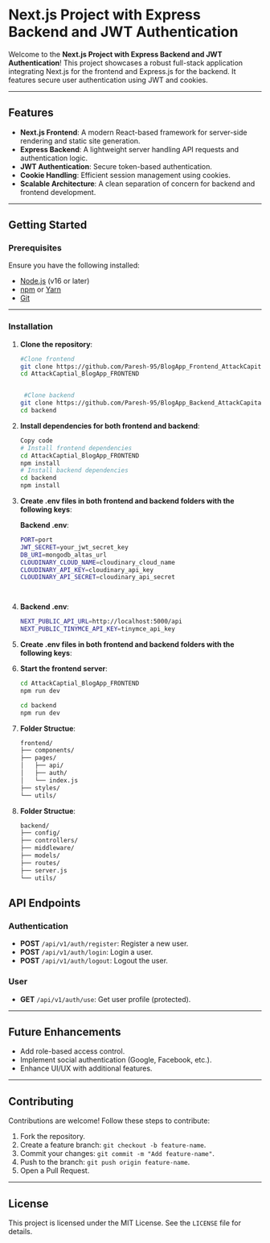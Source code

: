 # Next.js Project with Express Backend and JWT Authentication

Welcome to the **Next.js Project with Express Backend and JWT Authentication**! This project showcases a robust full-stack application integrating Next.js for the frontend and Express.js for the backend. It features secure user authentication using JWT and cookies.

---

## Features

- **Next.js Frontend**: A modern React-based framework for server-side rendering and static site generation.
- **Express Backend**: A lightweight server handling API requests and authentication logic.
- **JWT Authentication**: Secure token-based authentication.
- **Cookie Handling**: Efficient session management using cookies.
- **Scalable Architecture**: A clean separation of concern for backend and frontend development.

---

## Getting Started

### Prerequisites

Ensure you have the following installed:

- [Node.js](https://nodejs.org/) (v16 or later)
- [npm](https://www.npmjs.com/) or [Yarn](https://yarnpkg.com/)
- [Git](https://git-scm.com/)

---

### Installation

1. **Clone the repository**:

   ```bash
   #Clone frontend
   git clone https://github.com/Paresh-95/BlogApp_Frontend_AttackCapital.git
   cd AttackCaptial_BlogApp_FRONTEND


    #Clone backend
   git clone https://github.com/Paresh-95/BlogApp_Backend_AttackCapital.git
   cd backend
   
2. **Install dependencies for both frontend and backend**:

    ```bash
    Copy code
    # Install frontend dependencies 
    cd AttackCaptial_BlogApp_FRONTEND
    npm install
    # Install backend dependencies
    cd backend
    npm install


3. **Create .env files in both frontend and backend folders with the following keys**:

    **Backend .env**:

    ```bash
    PORT=port
    JWT_SECRET=your_jwt_secret_key
    DB_URI=mongodb_altas_url
    CLOUDINARY_CLOUD_NAME=cloudinary_cloud_name
    CLOUDINARY_API_KEY=cloudinary_api_key
    CLOUDINARY_API_SECRET=cloudinary_api_secret
    
    

    
4. **Backend .env**:

    ```bash
    NEXT_PUBLIC_API_URL=http://localhost:5000/api
    NEXT_PUBLIC_TINYMCE_API_KEY=tinymce_api_key


5. **Create .env files in both frontend and backend folders with the following keys**:

 



6. **Start the frontend server**:

    ```bash
    cd AttackCaptial_BlogApp_FRONTEND
    npm run dev

    cd backend
    npm run dev


7. **Folder Structue**:

    ```bash
    frontend/
    ├── components/
    ├── pages/
    │   ├── api/
    │   ├── auth/
    │   └── index.js
    ├── styles/
    └── utils/


8. **Folder Structue**:

    ```bash
   backend/
    ├── config/
    ├── controllers/
    ├── middleware/
    ├── models/
    ├── routes/
    ├── server.js
    └── utils/


## API Endpoints

### Authentication

- **POST** `/api/v1/auth/register`: Register a new user.
- **POST** `/api/v1/auth/login`: Login a user.
- **POST** `/api/v1/auth/logout`: Logout the user.

### User

- **GET** `/api/v1/auth/use`: Get user profile (protected).

---

## Future Enhancements

- Add role-based access control.
- Implement social authentication (Google, Facebook, etc.).
- Enhance UI/UX with additional features.

---

## Contributing

Contributions are welcome! Follow these steps to contribute:

1. Fork the repository.
2. Create a feature branch: `git checkout -b feature-name`.
3. Commit your changes: `git commit -m "Add feature-name"`.
4. Push to the branch: `git push origin feature-name`.
5. Open a Pull Request.

---

## License

This project is licensed under the MIT License. See the `LICENSE` file for details.
